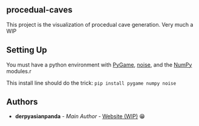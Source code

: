 
## procedual-caves
This project is the visualization of procedual cave generation. Very much a WIP

## Setting Up
You must have a python environment with [PyGame](https://www.pygame.org/), [noise](https://github.com/caseman/noise), and the [NumPy](https://numpy.org/) modules.r

This install line should do the trick: ```pip install pygame numpy noise```

## Authors

* **derpyasianpanda** - *Main Author* - [Website (WIP)](https://lecongkhoiviet.netlify.com/) 😁
